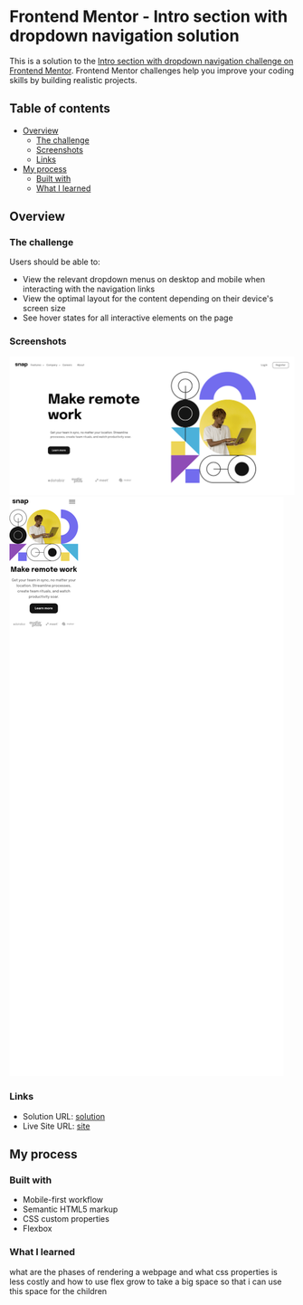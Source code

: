 # Frontend Mentor - Intro section with dropdown navigation solution

This is a solution to the [Intro section with dropdown navigation challenge on Frontend Mentor](https://www.frontendmentor.io/challenges/intro-section-with-dropdown-navigation-ryaPetHE5). Frontend Mentor challenges help you improve your coding skills by building realistic projects.

## Table of contents

- [Overview](#overview)
  - [The challenge](#the-challenge)
  - [Screenshots](#screenshots)
  - [Links](#links)
- [My process](#my-process)
  - [Built with](#built-with)
  - [What I learned](#what-i-learned)

## Overview

### The challenge

Users should be able to:

- View the relevant dropdown menus on desktop and mobile when interacting with the navigation links
- View the optimal layout for the content depending on their device's screen size
- See hover states for all interactive elements on the page

### Screenshots

![desktop screenshot](./desktop-screenshot.png)
![mobile screenshot](./mobile-screenshot.png)

### Links

- Solution URL: [solution](https://github.com/mohamedyasser27/intro-section-with-dropdown-navigation-main)
- Live Site URL: [site](https://mohamedyasser27.github.io/intro-section-with-dropdown-navigation-main/)

## My process

### Built with

- Mobile-first workflow
- Semantic HTML5 markup
- CSS custom properties
- Flexbox

### What I learned

what are the phases of rendering a webpage and what css properties is less costly
and how to use flex grow to take a big space so that i can use this space for the children
